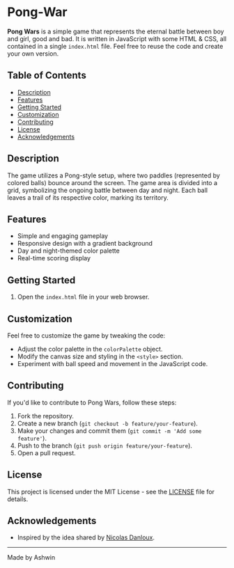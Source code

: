 # Pong-War

**Pong Wars** is a simple game that represents the eternal battle between boy and girl, good and bad. It is written in JavaScript with some HTML & CSS, all contained in a single `index.html` file. Feel free to reuse the code and create your own version.

## Table of Contents
- [Description](#description)
- [Features](#features)
- [Getting Started](#getting-started)
- [Customization](#customization)
- [Contributing](#contributing)
- [License](#license)
- [Acknowledgements](#acknowledgements)

## Description
The game utilizes a Pong-style setup, where two paddles (represented by colored balls) bounce around the screen. The game area is divided into a grid, symbolizing the ongoing battle between day and night. Each ball leaves a trail of its respective color, marking its territory.

## Features
- Simple and engaging gameplay
- Responsive design with a gradient background
- Day and night-themed color palette
- Real-time scoring display

## Getting Started
1. Open the `index.html` file in your web browser.

## Customization
Feel free to customize the game by tweaking the code:
- Adjust the color palette in the `colorPalette` object.
- Modify the canvas size and styling in the `<style>` section.
- Experiment with ball speed and movement in the JavaScript code.

## Contributing
If you'd like to contribute to Pong Wars, follow these steps:
1. Fork the repository.
2. Create a new branch (`git checkout -b feature/your-feature`).
3. Make your changes and commit them (`git commit -m 'Add some feature'`).
4. Push to the branch (`git push origin feature/your-feature`).
5. Open a pull request.

## License
This project is licensed under the MIT License - see the [LICENSE](LICENSE) file for details.

## Acknowledgements
- Inspired by the idea shared by [Nicolas Danloux](https://twitter.com/nicolasdnl/status/1749715070928433161).
---

Made by Ashwin
